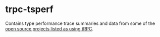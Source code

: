 # trpc-tsperf

Contains type performance trace summaries and data from some of the [open source projects listed as using tRPC](https://trpc.io/docs/community/awesome-trpc#-open-source-projects-using-trpc).
